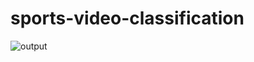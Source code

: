 ﻿# sports-video-classification
![output](https://github.com/abd0-omar/sports-video-classification/assets/128975938/b77417de-2699-4ef5-95e5-5c2e0547ffbd)
